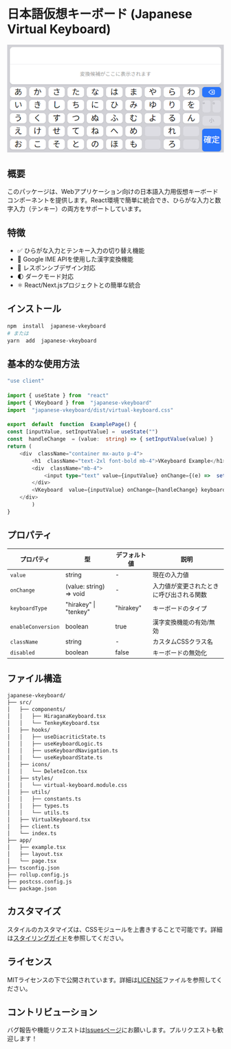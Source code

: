 # 日本語仮想キーボード (Japanese Virtual Keyboard)
![仮想キーボードの画像](screenshots/image01.png)


## 概要
このパッケージは、Webアプリケーション向けの日本語入力用仮想キーボードコンポーネントを提供します。React環境で簡単に統合でき、ひらがな入力と数字入力（テンキー）の両方をサポートしています。

## 特徴
- ✅ ひらがな入力とテンキー入力の切り替え機能
- 🔄 Google IME APIを使用した漢字変換機能
- 📱 レスポンシブデザイン対応
- 🌓 ダークモード対応
- ⚛️ React/Next.jsプロジェクトとの簡単な統合

## インストール
```bash
npm  install  japanese-vkeyboard
# または
yarn  add  japanese-vkeyboard
```
## 基本的な使用方法

```ts
"use client"

import { useState } from  "react"
import { VKeyboard } from  "japanese-vkeyboard"
import  "japanese-vkeyboard/dist/virtual-keyboard.css"

export  default  function  ExamplePage() {
const [inputValue, setInputValue] =  useState("")
const  handleChange  = (value:  string) => { setInputValue(value) }
return (
	<div  className="container mx-auto p-4">
		<h1  className="text-2xl font-bold mb-4">VKeyboard Example</h1>
		<div  className="mb-4">
			<input type="text" value={inputValue} onChange={(e) =>  setInputValue(e.target.value)} className="w-full p-2 border border-gray-300 rounded" placeholder="Input will appear here" />
		</div>
		<VKeyboard  value={inputValue} onChange={handleChange} keyboardType="hirakey"  enableConversion={true} />
	</div>
		)
}
```

## プロパティ
| プロパティ | 型 | デフォルト値 | 説明 |
|------------|------|--------------|------|
| `value` | string | - | 現在の入力値 |
| `onChange` | (value: string) => void | - | 入力値が変更されたときに呼び出される関数 |
| `keyboardType` | "hirakey" \| "tenkey" | "hirakey" | キーボードのタイプ |
| `enableConversion` | boolean | true | 漢字変換機能の有効/無効 |
| `className` | string | - | カスタムCSSクラス名 |
| `disabled` | boolean | false | キーボードの無効化 |

## ファイル構造

```
japanese-vkeyboard/
├── src/
│   ├── components/
│   │   ├── HiraganaKeyboard.tsx
│   │   └── TenkeyKeyboard.tsx
│   ├── hooks/
│   │   ├── useDiacriticState.ts
│   │   ├── useKeyboardLogic.ts
│   │   ├── useKeyboardNavigation.ts
│   │   └── useKeyboardState.ts
│   ├── icons/
│   │   └── DeleteIcon.tsx
│   ├── styles/
│   │   └── virtual-keyboard.module.css
│   ├── utils/
│   │   ├── constants.ts
│   │   ├── types.ts
│   │   └── utils.ts
│   ├── VirtualKeyboard.tsx
│   ├── client.ts
│   └── index.ts
├── app/
│   ├── example.tsx
│   ├── layout.tsx
│   └── page.tsx
├── tsconfig.json
├── rollup.config.js
├── postcss.config.js
└── package.json
```

## カスタマイズ
スタイルのカスタマイズは、CSSモジュールを上書きすることで可能です。詳細は[スタイリングガイド](./STYLING.md)を参照してください。
## ライセンス
MITライセンスの下で公開されています。詳細は[LICENSE](./LICENSE)ファイルを参照してください。
## コントリビューション
バグ報告や機能リクエストは[Issuesページ](https://github.com/k-noguchi0502/japanese-vkeyboard/issues)にお願いします。プルリクエストも歓迎します！